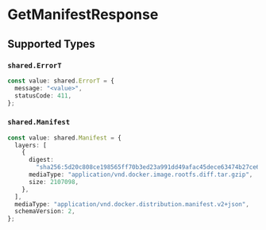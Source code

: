 # GetManifestResponse


## Supported Types

### `shared.ErrorT`

```typescript
const value: shared.ErrorT = {
  message: "<value>",
  statusCode: 411,
};
```

### `shared.Manifest`

```typescript
const value: shared.Manifest = {
  layers: [
    {
      digest:
        "sha256:5d20c808ce198565ff70b3ed23a991dd49afac45dece63474b27ce6ed036adc6",
      mediaType: "application/vnd.docker.image.rootfs.diff.tar.gzip",
      size: 2107098,
    },
  ],
  mediaType: "application/vnd.docker.distribution.manifest.v2+json",
  schemaVersion: 2,
};
```

